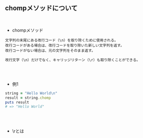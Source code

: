 ## chompメソッドについて 
<br>

- chompメソッド  
```
文字列の末尾にある改行コード（\n）を取り除くために使用される。
改行コードがある場合は、改行コードを取り除いた新しい文字列を返す。
改行コードがない場合は、元の文字列をそのまま返す。

改行文字（\n）だけでなく、キャリッジリターン（\r）も取り除くことができる。
```
<br>
<br>

- 例1  
```rb
string = "Hello World\n"
result = string.chomp
puts result 
# => "Hello World"
```
<br>
<br>

- \rとは  
```

```